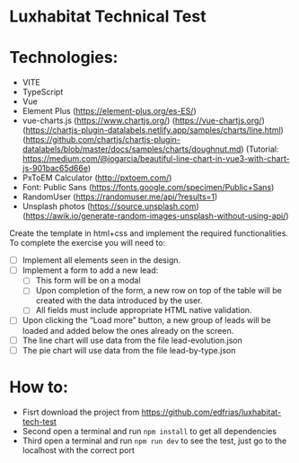# Luxhabitat Technical Test

# Technologies:

- VITE
- TypeScript
- Vue
- Element Plus (https://element-plus.org/es-ES/)
- vue-charts.js (https://www.chartjs.org/) (https://vue-chartjs.org/) (https://chartjs-plugin-datalabels.netlify.app/samples/charts/line.html) (https://github.com/chartjs/chartjs-plugin-datalabels/blob/master/docs/samples/charts/doughnut.md) (Tutorial: https://medium.com/@jogarcia/beautiful-line-chart-in-vue3-with-chart-js-901bac65d66e)
- PxToEM Calculator (http://pxtoem.com/)
- Font: Public Sans (https://fonts.google.com/specimen/Public+Sans)
- RandomUser (https://randomuser.me/api/?results=1)
- Unsplash photos (https://source.unsplash.com) (https://awik.io/generate-random-images-unsplash-without-using-api/)

Create the template in html+css and implement the required functionalities. To complete the
exercise you will need to:

- [ ] Implement all elements seen in the design.
- [ ] Implement a form to add a new lead:
  - [ ] This form will be on a modal
  - [ ] Upon completion of the form, a new row on top of the table will be created with
        the data introduced by the user.
  - [ ] All fields must include appropriate HTML native validation.
- [ ] Upon clicking the “Load more” button, a new group of leads will be loaded and added
      below the ones already on the screen.
- [ ] The line chart will use data from the file lead-evolution.json
- [ ] The pie chart will use data from the file lead-by-type.json

# How to:

- Fisrt download the project from https://github.com/edfrias/luxhabitat-tech-test
- Second open a terminal and run `npm install` to get all dependencies
- Third open a terminal and run `npm run dev` to see the test, just go to the localhost with the correct port
